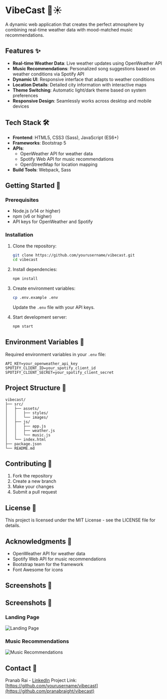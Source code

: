 # VibeCast 🎵☀️

A dynamic web application that creates the perfect atmosphere by combining real-time weather data with mood-matched music recommendations.

## Features ✨

- **Real-time Weather Data**: Live weather updates using OpenWeather API
- **Music Recommendations**: Personalized song suggestions based on weather conditions via Spotify API
- **Dynamic UI**: Responsive interface that adapts to weather conditions
- **Location Details**: Detailed city information with interactive maps
- **Theme Switching**: Automatic light/dark theme based on system preferences
- **Responsive Design**: Seamlessly works across desktop and mobile devices

## Tech Stack 🛠️

- **Frontend**: HTML5, CSS3 (Sass), JavaScript (ES6+)
- **Frameworks**: Bootstrap 5
- **APIs**:
  - OpenWeather API for weather data
  - Spotify Web API for music recommendations
  - OpenStreetMap for location mapping
- **Build Tools**: Webpack, Sass

## Getting Started 🚀

### Prerequisites

- Node.js (v14 or higher)
- npm (v6 or higher)
- API keys for OpenWeather and Spotify

### Installation

1. Clone the repository:
   ```bash
   git clone https://github.com/yourusername/vibecast.git
   cd vibecast
   ```

2. Install dependencies:
   ```bash
   npm install
   ```

3. Create environment variables:
   ```bash
   cp .env.example .env
   ```
   Update the `.env` file with your API keys.

4. Start development server:
   ```bash
   npm start
   ```

## Environment Variables 🔑

Required environment variables in your `.env` file:

```env
API_KEY=your_openweather_api_key
SPOTIFY_CLIENT_ID=your_spotify_client_id
SPOTIFY_CLIENT_SECRET=your_spotify_client_secret
```

## Project Structure 📁

```
vibecast/
├── src/
│   ├── assets/
│   │   ├── styles/
│   │   └── images/
│   ├── js/
│   │   ├── app.js
│   │   ├── weather.js
│   │   └── music.js
│   └── index.html
├── package.json
└── README.md
```

## Contributing 🤝

1. Fork the repository
2. Create a new branch
3. Make your changes
4. Submit a pull request

## License 📄

This project is licensed under the MIT License - see the LICENSE file for details.

## Acknowledgments 🙏

- OpenWeather API for weather data
- Spotify Web API for music recommendations
- Bootstrap team for the framework
- Font Awesome for icons

## Screenshots 📸
## Screenshots 📸

### Landing Page
![Landing Page](./screenshots/landing-page.png)

### Music Recommendations
![Music Recommendations](./screenshots/music-recommendations.png)

## Contact 📧

Pranab Rai - [LinkedIn](https://linkedin.com/in/pranabrai)
Project Link: [https://github.com/yourusername/vibecast](https://github.com/pranabraight/vibecast)

